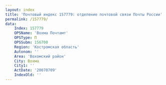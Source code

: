 ```yaml
---
layout: index
title: 'Почтовый индекс 157779: отделение почтовой связи Почты России'
permalink: /157779/
data:
    Index: 157779
    OPSName: 'Вохма Почтамт'
    OPSType: П
    OPSSubm: 156700
    Region: 'Костромская область'
    Autonom: ''
    Area: 'Вохомский район'
    City: Вохма
    City1: ''
    ActDate: '20070709'
    IndexOld: ''
---
```

